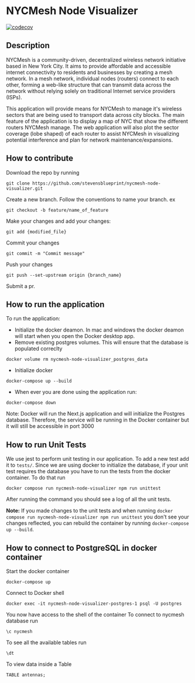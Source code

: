 # NYCMesh Node Visualizer
[![codecov](https://codecov.io/gh/stevensblueprint/nycmesh-node-visualizer/graph/badge.svg?token=91LC3ME00H)](https://codecov.io/gh/stevensblueprint/nycmesh-node-visualizer)
## Description

NYCMesh is a community-driven, decentralized wireless network initiative based in New York City. It aims to provide affordable and accessible internet connectivity to residents and businesses by creating a mesh network. In a mesh network, individual nodes (routers) connect to each other, forming a web-like structure that can transmit data across the network without relying solely on traditional Internet service providers (ISPs).

This application will provide means for NYCMesh to manage it's wireless sectors that are being used to transport data across city blocks. The main feature of the application is to display a map of NYC that show the different routers NYCMesh manage. The web application will also plot the sector coverage (lobe shaped) of each router to assist NYCMesh in visualizing potential interference and plan for network maintenance/expansions.

## How to contribute
Download the repo by running
```
git clone https://github.com/stevensblueprint/nycmesh-node-visualizer.git
```
Create a new branch. Follow the conventions to name your branch. ex
```
git checkout -b feature/name_of_feature
```
Make your changes and add your changes:
```
git add {modified_file}
```
Commit your changes 
```
git commit -m "Commit message"
```
Push your changes
```
git push --set-upstream origin {branch_name}
```
Submit a pr.


## How to run the application
To run the application:
- Initialize the docker deamon. In mac and windows the docker deamon will start when you open the Docker desktop app.
- Remove existing postgres volumes. This will ensure that the database is populated correclty
```
docker volume rm nycmesh-node-visualizer_postgres_data
```
- Initialize docker
```
docker-compose up --build
```
- When ever you are done using the application run:
```
docker-compose down
```
Note: Docker will run the Next.js application and will initialize the Postgres database. Therefore, the service will be running
in the Docker container but it will still be accessible in port 3000

## How to run Unit Tests
We use jest to perform unit testing in our application. To add a new test add it to ```tests/```.
Since we are using docker to initialize the database, if your unit test requires the database you have to run
the tests from the docker container.
To do that run
```
docker compose run nycmesh-node-visualizer npm run unittest
```
After running the command you should see a log of all the unit tests.

**Note:** If you made changes to the unit tests and when running ```docker compose run nycmesh-node-visualizer npm run unittest```
you don't see your changes reflected, you can rebuild the container by running ```docker-compose up --build```.

## How to connect to PostgreSQL in docker container
Start the docker container
```
docker-compose up
```
Connect to Docker shell
```
docker exec -it nycmesh-node-visualizer-postgres-1 psql -U postgres
```
You now have access to the shell of the container
To connect to nycmesh database run
```
\c nycmesh
```
To see all the available tables run
```
\dt
```
To view data inside a Table
```
TABLE antennas;
```